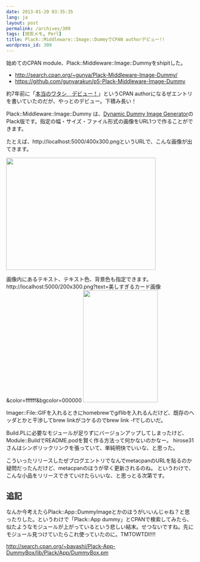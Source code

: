 ```yaml
---
date: 2013-01-20 03:35:35
lang: ja
layout: post
permalink: /archives/309
tags: [技術メモ, Perl]
title: Plack::Middleware::Image::DummyでCPAN authorデビュー!!
wordpress_id: 309
---
```

始めてのCPAN module、Plack::Middleware::Image::Dummyをshipitした。
<ul>
	<li><a href="http://search.cpan.org/~gunya/Plack-Middleware-Image-Dummy/">http://search.cpan.org/~gunya/Plack-Middleware-Image-Dummy/</a></li>
	<li><a href="https://github.com/gunyarakun/p5-Plack-Middleware-Image-Dummy">https://github.com/gunyarakun/p5-Plack-Middleware-Image-Dummy</a></li>
</ul>
約7年前に「<a href="http://d.hatena.ne.jp/tasukuchan/20060324/1143188619">本当のワタシ　デビュー！</a>」というCPAN authorになるぜエントリを書いていたのだが、やっとのデビュー。下積み長い！

Plack::Middleware::Image::Dummy は、<a href="http://dummyimage.com/">Dynamic Dummy Image Generator</a>のPlack版です。指定の幅・サイズ・ファイル形式の画像をURL1つで作ることができます。

たとえば、http://localhost:5000/400x300.pngというURLで、こんな画像が出てきます。

<img alt="" src="http://farm9.staticflickr.com/8215/8397330732_856bc6b262.jpg" width="400" height="300" />

画像内にあるテキスト、テキスト色、背景色も指定できます。
http://localhost:5000/200x300.png?text=美しすぎるカード画像&amp;color=ffffff&amp;bgcolor=000000
<img alt="" src="http://farm9.staticflickr.com/8374/8396246309_2c999fed4f.jpg" width="200" height="300" />

Imager::File::GIFを入れるときにhomebrewでgiflibを入れるんだけど、既存のヘッダとかと干渉してbrew linkがコケるのでbrew link -fでしのいだ。

Build.PLに必要なモジュールが足りずにバージョンアップしてしまったけど、
Module::BuildでREADME.podを賢く作る方法って何かないのかなー。
hirose31さんはシンボリックリンクを張っていて、単純明快でいいな、と思った。

こういったリリースしたぜブログエントリでなんでmetacpanのURLを貼るのか疑問だったんだけど、metacpanのほうが早く更新されるのね。
というわけで、こんな小品をリリースできていけたらいいな、と思っとる次第です。
<h2>追記</h2>
なんか今考えたらPlack::App::DummyImageとかのほうがいいんじゃね？と思ったりした。というわけで「Plack::App dummy」とCPANで検索してみたら、似たようなモジュールが上がっているという悲しい結末。せつないですね。先にモジュール見つけていたらこれ使っていたのに。TMTOWTDI!!!!

<a href="http://search.cpan.org/~bayashi/Plack-App-DummyBox/lib/Plack/App/DummyBox.pm">http://search.cpan.org/~bayashi/Plack-App-DummyBox/lib/Plack/App/DummyBox.pm

</a>
